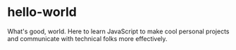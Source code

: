 # hello-world

What's good, world. Here to learn JavaScript to make cool personal projects and communicate with technical folks more effectively.

